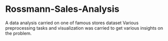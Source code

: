 # Rossmann-Sales-Analysis
A data analysis carried on one of famous stores dataset
Various preprocessing tasks and visualization was carried to get various insights on the problem.
